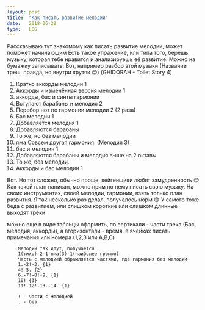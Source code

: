 ```yaml
---
layout: post
title:  "Как писать развитие мелодии"
date:   2018-06-22
type:   LOG
---
```

Рассказываю тут знакомому как писать развитие мелодии, может поможет начинающим
Есть такое упражение, или типа того, берешь музыку, которая тебе нравится и анализируешь её развитие:
Можно на бумажку записывать:
Вот, например разбор этой музыки (Название треш, правда, но внутри крутяк 😊) (GHIDORAH - Toilet Story 4)
1. Кратко аккорды мелодии 1
2. Аккорды и изменённая версия мелодии 1
3. аккорды, бас и синты гармонии
4. Вступают барабаны и мелодия 2
5. Перебор нот по гармонии мелодии 2 (2 раза)
6. Бас мелодии 1
7. Добавляется мелодия 1
8. Добавляются барабаны
9. То же, но без мелодии
10. яма Совсем другая гармония. (Мелодия 3)
11. бас и мелодия 1
12. Добавляются барабаны и мелодия выше на 2 октавы
13. То же, без мелодии.
14. Аккорды и бас мелодии 1

Вот. Но тот сложно, обычно проще, кейгенщики любят замудренность 😊
Как такой план написан, можно прям по нему писать свою музыку. На своих инструментах, своей мелодии, гармонии, взять только план развития. Я так несколько раз делал, получалось норм 😊
У самого тоже беда с развитием, или слишком короткие или слишком длинные выходят треки

можно еще в виде таблицы оформить, по вертикали - части трека (Бас, мелодия, аккорды), а вгоризонтали - время. в ячейках писать примечания или номера (1,2,3 или А,B,C)

		Мелодии так идут, получается
		1(тихо)-2-1-яма(3)-1(наиболее громко)
		Часть с мелодией обрамляется частями, где гармония без мелодии
		1.-2!-3. {1}
		4!-5. {2}
		6.-7!-8!-9. {1}
		10! {3}
		11!-12!-13.-14. {1}

		! - части с мелодией
		. - без